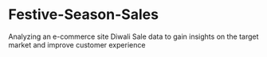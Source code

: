 # Festive-Season-Sales
Analyzing an e-commerce site Diwali Sale data to gain insights on the target market and improve customer experience
